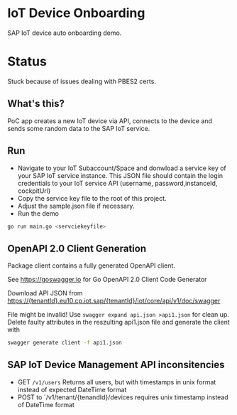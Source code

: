 # IoT Device Onboarding

SAP IoT device auto onboarding demo.

# Status

Stuck because of issues dealing with PBES2 certs.

## What's this? 

PoC app creates a new IoT device via API, connects to the device and sends some random data to the SAP IoT service.

## Run

* Navigate to your IoT Subaccount/Space and donwload a service key of your SAP IoT service instance. This JSON file should contain the login credentials to your IoT service API (username, password,instanceId, cockpitUrl)
* Copy the service key file to the root of this project.
* Adjust the sample.json file if necessary.
* Run the demo

```bash
go run main.go <servciekeyfile>
```

## OpenAPI 2.0 Client Generation

Package client contains a fully generated OpenAPI client.

See <https://goswagger.io> for Go OpenAPI 2.0 Client Code Generator

Download API JSON from <https://{tenantId}.eu10.cp.iot.sap/{tenantId}/iot/core/api/v1/doc/swagger>

File might be invalid! Use `swagger expand api.json >api1.json` for clean up.
Delete faulty attributes in the reszulting api1.json file and generate the client with

```bash
swagger generate client -f api1.json
```

## SAP IoT Device Management API inconsitencies

* GET `/v1/users` Returns all users, but with timestamps in unix format instead of expected DateTime format
* POST to `/v1/tenant/{tenandId}/devices requires unix timestamp instead of DateTime format